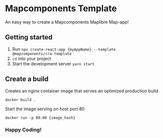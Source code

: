 # Mapcomponents Template

An easy way to create a Mapcomponents Maplibre Map-app!

## Getting started

1. Run ```npx create-react-app {myAppName} --template @mapcomponents/cra-template```
2. ```cd``` into your project
3. Start the development server ```yarn start``` 


## Create a build

Creates an nginx container image that serves an optimized production build 

```docker build .```

Start the image serving on host port 80

```docker run -p 80:80 {image_hash}```

### Happy Coding!